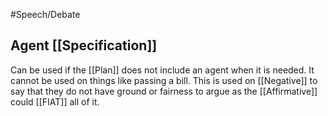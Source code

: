 #Speech/Debate  

## Agent [[Specification]] 

Can be used if the [[Plan]] does not include an agent when it is needed. It cannot be used on things like passing a bill. This is used on [[Negative]] to say that they do not have ground or fairness to argue as the [[Affirmative]] could [[FIAT]] all of it.
